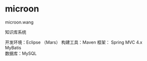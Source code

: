 # microon
microon.wang

知识库系统

开发环境：Eclipse （Mars）
构建工具：Maven
框架： Spring MVC 4.x   MyBatis  
数据库：MySQL
